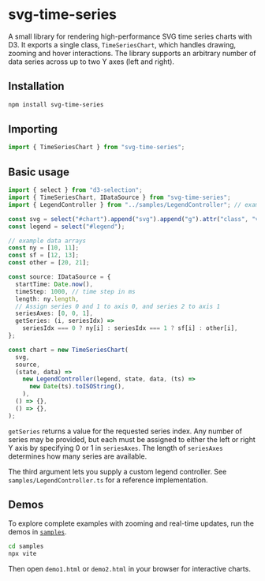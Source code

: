 # svg-time-series

A small library for rendering high-performance SVG time series charts with D3. It exports a single class, `TimeSeriesChart`, which handles drawing, zooming and hover interactions. The library supports an arbitrary number of data series across up to two Y axes (left and right).

## Installation

```sh
npm install svg-time-series
```

## Importing

```ts
import { TimeSeriesChart } from "svg-time-series";
```

## Basic usage

```ts
import { select } from "d3-selection";
import { TimeSeriesChart, IDataSource } from "svg-time-series";
import { LegendController } from "../samples/LegendController"; // example

const svg = select("#chart").append("svg").append("g").attr("class", "view");
const legend = select("#legend");

// example data arrays
const ny = [10, 11];
const sf = [12, 13];
const other = [20, 21];

const source: IDataSource = {
  startTime: Date.now(),
  timeStep: 1000, // time step in ms
  length: ny.length,
  // Assign series 0 and 1 to axis 0, and series 2 to axis 1
  seriesAxes: [0, 0, 1],
  getSeries: (i, seriesIdx) =>
    seriesIdx === 0 ? ny[i] : seriesIdx === 1 ? sf[i] : other[i],
};

const chart = new TimeSeriesChart(
  svg,
  source,
  (state, data) =>
    new LegendController(legend, state, data, (ts) =>
      new Date(ts).toISOString(),
    ),
  () => {},
  () => {},
);
```

`getSeries` returns a value for the requested series index. Any number of
series may be provided, but each must be assigned to either the left or right Y
axis by specifying 0 or 1 in `seriesAxes`. The length of `seriesAxes` determines
how many series are available.

The third argument lets you supply a custom legend controller. See
`samples/LegendController.ts` for a reference implementation.

## Demos

To explore complete examples with zooming and real-time updates, run the demos in [`samples`](../samples).

```sh
cd samples
npx vite
```

Then open `demo1.html` or `demo2.html` in your browser for interactive charts.
